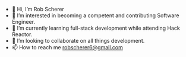 - 👋 Hi, I’m Rob Scherer
- 👀 I’m interested in becoming a competent and contributing Software Engineer.
- 🌱 I’m currently learning full-stack development while attending Hack Reactor.
- 💞️ I’m looking to collaborate on all things development.
- 📫 How to reach me robscherer6@gmail.com

<!---
robscherer6/robscherer6 is a ✨ special ✨ repository because its `README.md` (this file) appears on your GitHub profile.
You can click the Preview link to take a look at your changes.
--->
